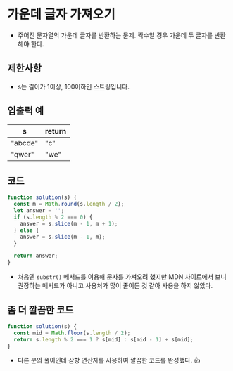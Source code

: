 # 가운데 글자 가져오기

- 주어진 문자열의 가운데 글자를 반환하는 문제. 짝수일 경우 가운데 두 글자를 반환해야 한다.

## 제한사항

- s는 길이가 1이상, 100이하인 스트링입니다.

## 입출력 예

| s       | return |
| ------- | ------ |
| "abcde" | "c"    |
| "qwer"  | "we"   |

## 코드

```js
function solution(s) {
  const m = Math.round(s.length / 2);
  let answer = '';
  if (s.length % 2 === 0) {
    answer = s.slice(m - 1, m + 1);
  } else {
    answer = s.slice(m - 1, m);
  }

  return answer;
}
```

- 처음엔 `substr()` 메서드를 이용해 문자를 가져오려 했지만 MDN 사이트에서 보니 권장하는 메서드가 아니고 사용처가 많이 줄어든 것 같아 사용을 하지 않았다.

## 좀 더 깔끔한 코드

```js
function solution(s) {
  const mid = Math.floor(s.length / 2);
  return s.length % 2 === 1 ? s[mid] : s[mid - 1] + s[mid];
}
```

- 다른 분의 풀이인데 삼항 연산자를 사용하여 깔끔한 코드를 완성했다. 👍
